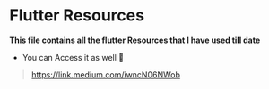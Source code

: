 # Flutter Resources

**This file contains all the flutter Resources that I have used till date**

- You can Access it as well 🙂

> https://link.medium.com/iwncN06NWob
